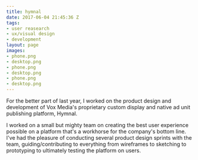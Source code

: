 ```yaml
---
title: hymnal
date: 2017-06-04 21:45:36 Z
tags:
- user reasearch
- ux/visual design
- development
layout: page
images:
- phone.png
- desktop.png
- phone.png
- desktop.png
- phone.png
- desktop.png
---
```


For the better part of last year, I worked on the product design and development of Vox Media's proprietary custom display and native ad unit publishing platform, Hymnal.

I worked on a small but mighty team on creating the best user experience possible on a platform that's a workhorse for the company's bottom line. I've had the pleasure of conducting several product design sprints with the team, guiding/contributing to everything from wireframes to sketching to prototyping to ultimately testing the platform on users.